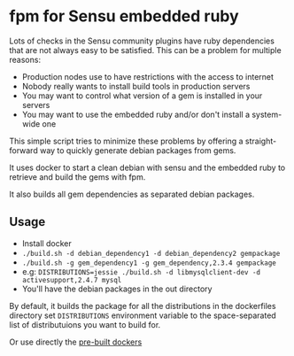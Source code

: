 fpm for Sensu embedded ruby
===========================

Lots of checks in the Sensu community plugins have ruby dependencies that
are not always easy to be satisfied. This can be a problem for multiple reasons:
- Production nodes use to have restrictions with the access to internet
- Nobody really wants to install build tools in production servers
- You may want to control what version of a gem is installed in your servers
- You may want to use the embedded ruby and/or don't install a system-wide one

This simple script tries to minimize these problems by offering a
straight-forward way to quickly generate debian packages from gems.

It uses docker to start a clean debian with sensu and the embedded ruby
to retrieve and build the gems with fpm.

It also builds all gem dependencies as separated debian packages.

Usage
-----

- Install docker
- `./build.sh -d debian_dependency1 -d debian_dependency2 gempackage`
- `./build.sh -g gem_dependency1 -g gem_dependency,2.3.4 gempackage`
- e.g: `DISTRIBUTIONS=jessie ./build.sh -d libmysqlclient-dev -d activesupport,2.4.7 mysql`
- You'll have the debian packages in the out directory

By default, it builds the package for all the distributions in the dockerfiles
directory set `DISTRIBUTIONS` environment variable to the space-separated list of
distributuions you want to build for.

Or use directly the [pre-built dockers](https://hub.docker.com/r/jsoriano/sensu-fpm/)
